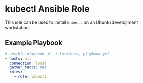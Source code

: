 # kubectl Ansible Role

This role can be used to install `kubectl` on an Ubuntu development workstation.

## Example Playbook

```yml
# ansible-playbook -K -i localhost, playbook.yml
- hosts: all
  connection: local
  gather_facts: yes
  roles:
    - role: kubectl
```
